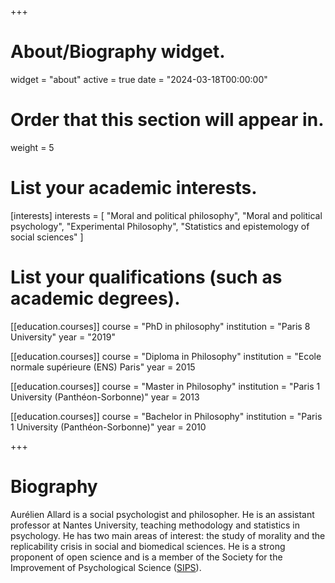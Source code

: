 +++
# About/Biography widget.
widget = "about"
active = true
date = "2024-03-18T00:00:00"

# Order that this section will appear in.
weight = 5

# List your academic interests.
[interests]
  interests = [
    "Moral and political philosophy",
    "Moral and political psychology",
    "Experimental Philosophy",
    "Statistics and epistemology of social sciences"
  ]

# List your qualifications (such as academic degrees).
[[education.courses]]
  course = "PhD in philosophy"
  institution = "Paris 8 University"
  year = "2019"

[[education.courses]]
  course = "Diploma in Philosophy"
  institution = "Ecole normale supérieure (ENS) Paris"
  year = 2015

[[education.courses]]
  course = "Master in Philosophy"
  institution = "Paris 1 University (Panthéon-Sorbonne)"
  year = 2013

[[education.courses]]
  course = "Bachelor in Philosophy"
  institution = "Paris 1 University (Panthéon-Sorbonne)"
  year = 2010
 
+++

# Biography

Aurélien Allard is a social psychologist and philosopher. He is an assistant professor at Nantes University, teaching methodology and statistics in psychology. He has two main areas of interest: the study of morality and the replicability crisis in social and biomedical sciences. He is a strong proponent of open science and is a member of the Society for the Improvement of Psychological Science ([SIPS](https://improvingpsych.org/)).

